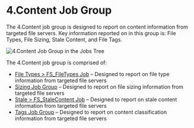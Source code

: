 # 4.Content Job Group

The 4.Content job group is designed to report on content information from targeted file servers. Key
information reported on in this group is: File Types, File Sizing, Stale Content, and File Tags.

![4.Content Job Group in the Jobs Tree](/img/product_docs/accessanalyzer/admin/hostmanagement/jobstree.webp)

The 4.Content job group is comprised of:

- [File Types > FS_FileTypes Job](/docs/accessanalyzer/12.0/solutions/filesystem/content/fs_filetypes.md) – Designed to report on file type information
  from targeted file servers
- [Sizing Job Group](/docs/accessanalyzer/12.0/solutions/filesystem/content/sizing/overview.md) – Designed to report on file sizing information from
  targeted file servers
- [Stale > FS_StaleContent Job](/docs/accessanalyzer/12.0/solutions/filesystem/content/fs_stalecontent.md) – Designed to report on stale content
  information from targeted file servers
- [Tags Job Group](/docs/accessanalyzer/12.0/solutions/filesystem/content/tags/overview.md) – Designed to report on content classification information from
  targeted file servers
